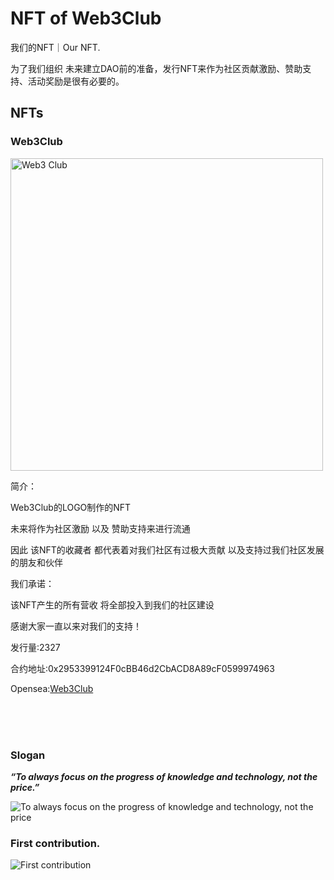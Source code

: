 # NFT of Web3Club
我们的NFT｜Our NFT.

为了我们组织 未来建立DAO前的准备，发行NFT来作为社区贡献激励、赞助支持、活动奖励是很有必要的。

## NFTs

### Web3Club

<img alt="Web3 Club" height="500" src="https://github.com/Web3-Club/NFT/assets/76860915/9599a426-2b35-4e4c-845f-6fbad1d3d4e2" width="500"/>

简介：

Web3Club的LOGO制作的NFT 

未来将作为社区激励 以及 赞助支持来进行流通

因此 该NFT的收藏者 都代表着对我们社区有过极大贡献 以及支持过我们社区发展的朋友和伙伴


我们承诺：

该NFT产生的所有营收 将全部投入到我们的社区建设

感谢大家一直以来对我们的支持！


发行量:2327 

合约地址:0x2953399124F0cBB46d2CbACD8A89cF0599974963

Opensea:[Web3Club](https://opensea.io/assets/matic/0x2953399124f0cbb46d2cbacd8a89cf0599974963/84925260858913545797852925791820662612596522839900474158736812801772585224471)

<br>
<br>
<br>

### Slogan

***“To always focus on the progress of knowledge and technology, not the price.”***


![To always focus on the progress of knowledge and technology, not the price](https://github.com/Web3-Club/NFT/assets/76860915/142f7fa9-01a6-4c07-a1aa-5477e0ae60e1)



### First contribution.

![First contribution](https://github.com/Web3-Club/NFT/assets/76860915/bc4c5435-c30f-47ee-9fbd-545c862a18f7)








